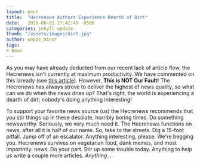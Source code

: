 ```yaml
---
layout: post
title:  "Hecrenews Authors Experience Dearth of Dirt"
date:   2020-06-01 17:42:45 -0500
categories: jekyll update
thumb: "/assets/images/dirt.jpg"
author: wopps_minor
tags:
- News
---
```


As you may have already deducted from our recent lack of article flow, the Hecrenews isn't currently at maximum productivity. We have commented on this laready (see [this article](https://hecrenews.github.io/jekyll/update/2020/05/30/news-hard-to-find.html)). However, **This is NOT Our Fault!** The Hecrenews has always strove to deliver the highest of news quality, so what can we do when the news dries up? That's right, the world is experiencing a dearth of dirt; nobody's doing anything interesting! 

To support your favorite news source (us) the Hecrenews recommends that you stir things up in these desolate, horribly boring times. Do something newsworthy. Seriously, we very much need it. The Hecrenews functions on news, after all it is half of our name. So, take to the streets. Dig a 15-foot pitfall. Jump off of an escalator. Anything interesting, please. We're begging you. Hecrenews survives on vegetarian food, dank memes, and most importntly:  news. Do your part. Stir up some trouble today. Anything to help us write a couple more articles. _Anything..._
